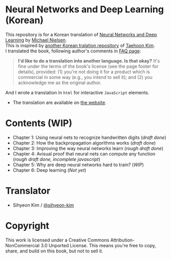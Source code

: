 # Neural Networks and Deep Learning (Korean)

This repository is for a Korean translation of [Neural Networks and Deep Learning](http://neuralnetworksanddeeplearning.com/) by [Michael Nielsen](http://michaelnielsen.org/).  
This is inspired by [another Korean tralation repository](https://github.com/carpedm20/neural-networks-and-deep-learning-ko) of [Taehoon Kim](https://github.com/carpedm20).  
I translated the book, following author's comments in [FAQ page](http://neuralnetworksanddeeplearning.com/faq.html):  
> **I'd like to do a translation into another language. Is that okay?** It's fine under the terms of the book's license (see the page footer for details), provided: (1) you're not doing it for a product which is commercial in some way (e.g., you intend to sell it); and (2) you acknowledge me as the original author.  

And I wrote a translation in `html` for interactive `JavaScript` elements.  

- The translation are available on [the website]().

# Contents (WIP)
- Chapter 1: Using neural nets to recognize handwritten digits (*draft done*)  
- Chapter 2: How the backpropagation algorithms works (*draft done*)  
- Chapter 3: Improving the way neural networks learn (*rough draft done*)  
- Chapter 4: Avisual proof that neural nets can compute any function (*rough draft done, incomplete javascript*)  
- Chapter 5: Why are deep neural networks hard to train? (*WIP*)  
- Chapter 6: Deep learning (*Not yet*)  

# Translator
- Sihyeon Kim / [@sihyeon-kim](https://github.com/sihyeon-kim)  

# Copyright
This work is licensed under a Creative Commons Attribution-NonCommercial 3.0 Unported License. This means you're free to copy, share, and build on this book, but not to sell it.  

